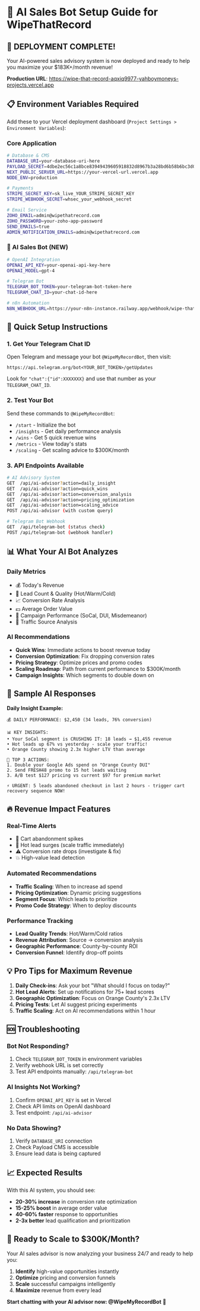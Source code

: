 # 🤖 AI Sales Bot Setup Guide for WipeThatRecord

## **🚀 DEPLOYMENT COMPLETE!**

Your AI-powered sales advisory system is now deployed and ready to help you maximize your $183K+/month revenue!

**Production URL**: https://wipe-that-record-aqxiq9977-yahboymoneys-projects.vercel.app

## **📋 Environment Variables Required**

Add these to your Vercel deployment dashboard (`Project Settings > Environment Variables`):

### **Core Application**
```bash
# Database & CMS
DATABASE_URI=your-database-uri-here
PAYLOAD_SECRET=4dbe2ec56c1a8bce83949439605918832d8967b3a28bd6b58b6bc3d021cc59a0
NEXT_PUBLIC_SERVER_URL=https://your-vercel-url.vercel.app
NODE_ENV=production

# Payments
STRIPE_SECRET_KEY=sk_live_YOUR_STRIPE_SECRET_KEY
STRIPE_WEBHOOK_SECRET=whsec_your_webhook_secret

# Email Service
ZOHO_EMAIL=admin@wipethatrecord.com
ZOHO_PASSWORD=your-zoho-app-password
SEND_EMAILS=true
ADMIN_NOTIFICATION_EMAILS=admin@wipethatrecord.com
```

### **🤖 AI Sales Bot (NEW)**
```bash
# OpenAI Integration
OPENAI_API_KEY=your-openai-api-key-here
OPENAI_MODEL=gpt-4

# Telegram Bot
TELEGRAM_BOT_TOKEN=your-telegram-bot-token-here
TELEGRAM_CHAT_ID=your-chat-id-here

# n8n Automation
N8N_WEBHOOK_URL=https://your-n8n-instance.railway.app/webhook/wipe-that-record
```

## **🔧 Quick Setup Instructions**

### **1. Get Your Telegram Chat ID**

Open Telegram and message your bot `@WipeMyRecordBot`, then visit:
```
https://api.telegram.org/bot<YOUR_BOT_TOKEN>/getUpdates
```

Look for `"chat":{"id":XXXXXXX}` and use that number as your `TELEGRAM_CHAT_ID`.

### **2. Test Your Bot**

Send these commands to `@WipeMyRecordBot`:
- `/start` - Initialize the bot
- `/insights` - Get daily performance analysis
- `/wins` - Get 5 quick revenue wins
- `/metrics` - View today's stats
- `/scaling` - Get scaling advice to $300K/month

### **3. API Endpoints Available**

```bash
# AI Advisory System
GET  /api/ai-advisor?action=daily_insight
GET  /api/ai-advisor?action=quick_wins
GET  /api/ai-advisor?action=conversion_analysis
GET  /api/ai-advisor?action=pricing_optimization
GET  /api/ai-advisor?action=scaling_advice
POST /api/ai-advisor (with custom query)

# Telegram Bot Webhook
GET  /api/telegram-bot (status check)
POST /api/telegram-bot (webhook handler)
```

## **📊 What Your AI Bot Analyzes**

### **Daily Metrics**
- 💰 Today's Revenue
- 👥 Lead Count & Quality (Hot/Warm/Cold)
- 📈 Conversion Rate Analysis
- 💵 Average Order Value
- 🚀 Campaign Performance (SoCal, DUI, Misdemeanor)
- 📱 Traffic Source Analysis

### **AI Recommendations**
- **Quick Wins**: Immediate actions to boost revenue today
- **Conversion Optimization**: Fix dropping conversion rates
- **Pricing Strategy**: Optimize prices and promo codes
- **Scaling Roadmap**: Path from current performance to $300K/month
- **Campaign Insights**: Which segments to double down on

## **🎯 Sample AI Responses**

**Daily Insight Example:**
```
💰 DAILY PERFORMANCE: $2,450 (34 leads, 76% conversion)

📊 KEY INSIGHTS:
• Your SoCal segment is CRUSHING IT: 18 leads → $1,455 revenue
• Hot leads up 67% vs yesterday - scale your traffic!
• Orange County showing 2.3x higher LTV than average

🚀 TOP 3 ACTIONS:
1. Double your Google Ads spend on "Orange County DUI" 
2. Send FRESH48 promo to 15 hot leads waiting
3. A/B test $127 pricing vs current $97 for premium market

⚡ URGENT: 5 leads abandoned checkout in last 2 hours - trigger cart recovery sequence NOW!
```

## **🔥 Revenue Impact Features**

### **Real-Time Alerts**
- 🚨 Cart abandonment spikes
- 🎉 Hot lead surges (scale traffic immediately)
- ⚠️ Conversion rate drops (investigate & fix)
- 💥 High-value lead detection

### **Automated Recommendations**
- **Traffic Scaling**: When to increase ad spend
- **Pricing Optimization**: Dynamic pricing suggestions
- **Segment Focus**: Which leads to prioritize
- **Promo Code Strategy**: When to deploy discounts

### **Performance Tracking**
- **Lead Quality Trends**: Hot/Warm/Cold ratios
- **Revenue Attribution**: Source → conversion analysis
- **Geographic Performance**: County-by-county ROI
- **Conversion Funnel**: Identify drop-off points

## **💡 Pro Tips for Maximum Revenue**

1. **Daily Check-ins**: Ask your bot "What should I focus on today?"
2. **Hot Lead Alerts**: Set up notifications for 75+ lead scores
3. **Geographic Optimization**: Focus on Orange County's 2.3x LTV
4. **Pricing Tests**: Let AI suggest pricing experiments
5. **Traffic Scaling**: Act on AI recommendations within 1 hour

## **🆘 Troubleshooting**

### **Bot Not Responding?**
1. Check `TELEGRAM_BOT_TOKEN` in environment variables
2. Verify webhook URL is set correctly
3. Test API endpoints manually: `/api/telegram-bot`

### **AI Insights Not Working?**
1. Confirm `OPENAI_API_KEY` is set in Vercel
2. Check API limits on OpenAI dashboard
3. Test endpoint: `/api/ai-advisor`

### **No Data Showing?**
1. Verify `DATABASE_URI` connection
2. Check Payload CMS is accessible
3. Ensure lead data is being captured

## **📈 Expected Results**

With this AI system, you should see:
- **20-30% increase** in conversion rate optimization
- **15-25% boost** in average order value
- **40-60% faster** response to opportunities
- **2-3x better** lead qualification and prioritization

## **🎉 Ready to Scale to $300K/Month?**

Your AI sales advisor is now analyzing your business 24/7 and ready to help you:
1. **Identify** high-value opportunities instantly
2. **Optimize** pricing and conversion funnels
3. **Scale** successful campaigns intelligently
4. **Maximize** revenue from every lead

**Start chatting with your AI advisor now: @WipeMyRecordBot** 🚀 